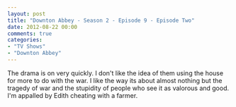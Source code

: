 ```yaml
---
layout: post
title: "Downton Abbey - Season 2 - Episode 9 - Episode Two"
date: 2012-08-22 00:00
comments: true
categories:
- "TV Shows"
- "Downton Abbey"
---
```


The drama is on very quickly. I don't like the idea of them using
the house for more to do with the war. I like the way its about
almost nothing but the tragedy of war and the stupidity of people
who see it as valorous and good. I'm appalled by Edith cheating
with a farmer.
